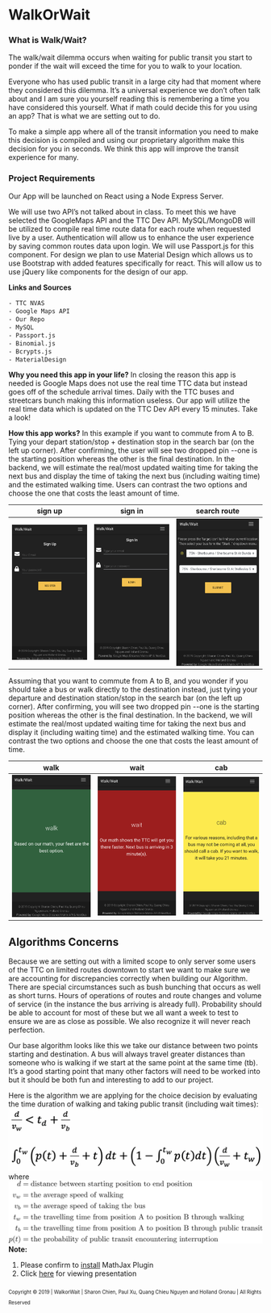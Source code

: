 # WalkOrWait


### What is Walk/Wait?
The walk/wait dilemma occurs when waiting for public transit you start to ponder if the wait will exceed the time for you to walk to your location. 

Everyone who has used public transit in a large city had that moment where they considered this dilemma. It’s a universal experience we don’t often talk about and I am sure you yourself reading this is remembering a time you have considered this yourself. What if math could decide this for you using an app? That is what we are setting out to do.

To make a simple app where all of the transit information you need to make this decision is compiled and using our proprietary algorithm make this decision for you in seconds. We think this app will improve the transit experience for many. 


### Project Requirements
Our App will be launched on React using a Node Express Server.

We will use two API’s not talked about in class. To meet this we have selected the GoogleMaps API and the TTC Dev API. 
MySQL/MongoDB will be utilized to compile real time route data for each route when requested live by a user.
Authentication will allow us to enhance the user experience by saving common routes data upon login. We will use Passport.js for this component.
For design we plan to use Material Design which allows us to use Bootstrap with added features specifically for react. This will allow us to use jQuery like components for the design of our app.

**Links and Sources**

    - TTC NVAS
    - Google Maps API
    - Our Repo
    - MySQL
    - Passport.js
    - Binomial.js
    - Bcrypts.js
    - MaterialDesign

**Why you need this app in your life?**
In closing the reason this app is needed is Google Maps does not use the real time TTC data but instead goes off of the schedule arrival times. Daily with the TTC buses and streetcars bunch making this information useless. Our app will utilize the real time data which is updated on the TTC Dev API every 15 minutes.  Take a look!

**How this app works?**
In this example if you want to commute from A to B. Tying your depart station/stop + destination stop in the search bar (on the left up corner). After confirming, the user will see two dropped pin --one is the starting position whereas the other is the final destination. In the backend, we will estimate the real/most updated waiting time for taking the next bus and display the time of taking the next bus (including waiting time) and the estimated walking time. Users can contrast the two options and choose the one that costs the least amount of time.

| sign up | sign in | search route |
| :----: | :----: | :----: |
| ![signup](./images/signup.png) | ![signin](./images/signin.png) | ![search](./images/search.png)

Assuming that you want to commute from A to B, and you wonder if you should take a bus or walk directly to the destination instead, just tying your departure and destination station/stop in the search bar (on the left up corner). After confirming, you will see two dropped pin --one is the starting position whereas the other is the final destination. In the backend, we will estimate the real/most updated waiting time for taking the next bus and display it (including waiting time) and the estimated walking time. You can contrast the two options and choose the one that costs the least amount of time.

|   walk  |   wait  |   cab  |
| :-----: | :-----: | :-----: |
| ![walk](./images/walk.png) | ![wait](./images/wait.png) | ![cab](images/cab.png) |

## Algorithms Concerns
Because we are setting out with a limited scope to only server some users of the TTC on limited routes downtown to start we want to make sure we are accounting for discrepancies correctly when building our Algorithm. There are special circumstances such as bush bunching that occurs as well as short turns. Hours of operations of routes and route changes and volume of service (in the instance the bus arriving is already full). Probability should be able to account for most of these but we all want a week to test to ensure we are as close as possible. We also recognize it will never reach perfection. 

Our base algorithm looks like this we take our distance between two points starting and destination. A bus will always travel greater distances than someone who is walking if we start at the same point at the same time (tb). It’s a good starting point that many other factors will need to be worked into but it should be both fun and interesting to add to our project.

Here is the algorithm we are applying for the choice decision by evaluating the time duration of walking and taking public transit (including wait times):
![initial condition](./images/alg_all.png)
where
![notations](./images/alg2_notation-page-001.jpg)
**Note:**
1. Please confirm to [install](https://chrome.google.com/webstore/detail/mathjax-plugin-for-github/ioemnmodlmafdkllaclgeombjnmnbima) MathJax Plugin
2. Click [here](https://docs.google.com/document/d1gWVTaPVW_ggl1b3lu_OjKwBCLR22cW8ErXPf4KoLf9k/edit) for viewing presentation

<sub> 
    <small> Copyright &copy; 2019 | WalkorWait | Sharon Chien, Paul Xu, Quang Chieu Nguyen and Holland Gronau | All Rights Reserved </small>
</sub>
